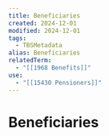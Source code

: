 ```yaml
---
title: Beneficiaries
created: 2024-12-01
modified: 2024-12-01
tags:
  - TBSMetadata
alias: Beneficiaries
relatedTerm:
  - "[[1968 Benefits]]"
use:
  - "[[15430 Pensioners]]"
---
```

# Beneficiaries
